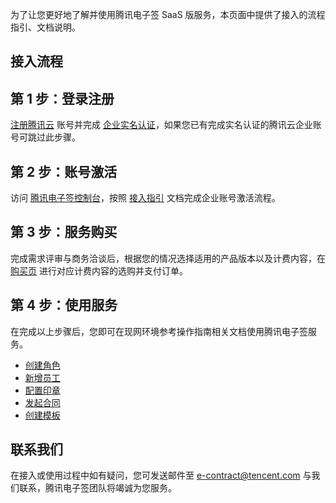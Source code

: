 为了让您更好地了解并使用腾讯电子签 SaaS 版服务，本页面中提供了接入的流程指引、文档说明。

## 接入流程

## 第 1 步：登录注册

[注册腾讯云](https://cloud.tencent.com/document/product/378/17985) 账号并完成 [企业实名认证](https://cloud.tencent.com/document/product/378/10496)，如果您已有完成实名认证的腾讯云企业账号可跳过此步骤。

## 第 2 步：账号激活

访问 [腾讯电子签控制台](https://ess.tencent.com/)，按照 [接入指引](https://cloud.tencent.com/document/product/1323/58492) 文档完成企业账号激活流程。

## 第 3 步：服务购买

完成需求评审与商务洽谈后，根据您的情况选择适用的产品版本以及计费内容，在 [购买页](https://buy.cloud.tencent.com/ess) 进行对应计费内容的选购并支付订单。

## 第 4 步：使用服务

在完成以上步骤后，您即可在现网环境参考操作指南相关文档使用腾讯电子签服务。

- [创建角色]()
- [新增员工](https://cloud.tencent.com/document/product/1323/58495#.E6.AD.A5.E9.AA.A41.EF.BC.9A.E7.99.BB.E5.BD.95.E7.94.B5.E5.AD.90.E7.AD.BE.E6.8E.A7.E5.88.B6.E5.8F.B0)
- [配置印章](https://cloud.tencent.com/document/product/1323/59451)
- [发起合同]()
- [创建模板]()

## 联系我们

在接入或使用过程中如有疑问，您可发送邮件至 e-contract@tencent.com 与我们联系，腾讯电子签团队将竭诚为您服务。
